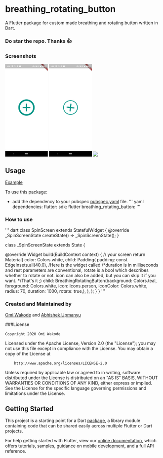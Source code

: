 # breathing_rotating_button

A Flutter package for custom made breathing and rotating button written in Dart.

### Do star the repo. Thanks :+1:
### Screenshots
 <img src = "Screenshot_20200226-181609.png" height = "300em"/> <img src = "Screenshot_20200226-181614.png" height = "300em"/>  <img src = "Screenshot_20200222-214140.png" height = "300em"/>

## Usage
[Example](https://github.com/OmiWakode/breathing_rotating_button/blob/master/example/example_app.dart)

To use this package:
 * add the dependency to your pubspec [pubspec.yaml](https://github.com/OmiWakode/breathing_rotating_button/blob/master/pubspec.yaml) file.
 '''
  yaml
    dependencies:
        flutter:
            sdk: flutter
        breathing_rotating_button:
 '''
### How to use
 '''
 dart
 class SpinScreen extends StatefulWidget {
   @override
   _SpinScreenState createState() => _SpinScreenState();
 }
 
 class _SpinScreenState extends State<SpinScreen> {
 
 
   @override
   Widget build(BuildContext context) {
     // your screen
     return Material(
       color: Colors.white,
       child: Padding(
         padding: const EdgeInsets.all(40.0),
         /Here is the widget called
         /*duration is in milliseconds and rest parameters are conventional, rotate is a bool which describes whether to rotate or not.
         icon can also be added, but you can skip it if you want.
         */That's it ;)
         child: BreathingRotatingButton(background: Colors.teal, foreground: Colors.white, 
         icon: Icons.person, iconColor: Colors.white, radius: 70, duration: 1000, rotate: true,),
       ),
     );
   }
 }
'''
### Created and Maintained by
[Omi Wakode](https://github.com/OmiWakode)
and
[Abhishek Upmanyu](https://github.com/abhishekUpmanyu)

###License

    Copyright 2020 Omi Wakode
    
   Licensed under the Apache License, Version 2.0 (the "License");
   you may not use this file except in compliance with the License.
   You may obtain a copy of the License at

        http://www.apache.org/licenses/LICENSE-2.0

   Unless required by applicable law or agreed to in writing, software
   distributed under the License is distributed on an "AS IS" BASIS,
   WITHOUT WARRANTIES OR CONDITIONS OF ANY KIND, either express or implied.
   See the License for the specific language governing permissions and
   limitations under the License.

 

## Getting Started
This project is a starting point for a Dart
[package](https://flutter.dev/developing-packages/),
a library module containing code that can be shared easily across
multiple Flutter or Dart projects.

For help getting started with Flutter, view our 
[online documentation](https://flutter.dev/docs), which offers tutorials, 
samples, guidance on mobile development, and a full API reference.
